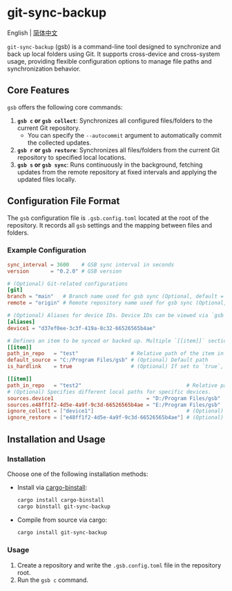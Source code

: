 # git-sync-backup

English | [简体中文](./README-zh_CN.md)

`git-sync-backup` (gsb) is a command-line tool designed to synchronize and back up local folders using Git. It supports cross-device and cross-system usage, providing flexible configuration options to manage file paths and synchronization behavior.

## Core Features

`gsb` offers the following core commands:

1.  **`gsb c` or `gsb collect`**: Synchronizes all configured files/folders to the current Git repository.
    - You can specify the `--autocommit` argument to automatically commit the collected updates.
2.  **`gsb r` or `gsb restore`**: Synchronizes all files/folders from the current Git repository to specified local locations.
3.  **`gsb s` or `gsb sync`**: Runs continuously in the background, fetching updates from the remote repository at fixed intervals and applying the updated files locally.

## Configuration File Format

The `gsb` configuration file is `.gsb.config.toml` located at the root of the repository. It records all `gsb` settings and the mapping between files and folders.

### Example Configuration

```toml
sync_interval = 3600    # GSB sync interval in seconds
version       = "0.2.0" # GSB version

# (Optional) Git-related configurations
[git]
branch = "main"   # Branch name used for gsb sync (Optional, default = "main")
remote = "origin" # Remote repository name used for gsb sync (Optional, default = "origin")

# (Optional) Aliases for device IDs. Device IDs can be viewed via `gsb d` or `gsb device`.
[aliases]
device1 = "d37ef0ee-3c3f-419a-8c32-66526565b4ae"

# Defines an item to be synced or backed up. Multiple `[[item]]` sections can be added.
[[item]]
path_in_repo   = "test"                 # Relative path of the item in the repository
default_source = "C:/Program Files/gsb" # (Optional) Default path
is_hardlink    = true                   # (Optional) If set to `true`, indicates files in the repository are hard-linked to the `path` location. These files won't be processed during `collect` and `restore`. Cannot be used for folders.

[[item]]
path_in_repo   = "test2"                                  # Relative path of the item in the repository
# (Optional) Specifies different local paths for specific devices.
sources.device1                              = "D:/Program Files/gsb"
sources.e48ff1f2-4d5e-4a9f-9c3d-66526565b4ae = "E:/Program Files/gsb"
ignore_collect = ["device1"]                              # (Optional) Devices excluded from `collect` operation for this item
ignore_restore = ["e48ff1f2-4d5e-4a9f-9c3d-66526565b4ae"] # (Optional) Devices excluded from `restore` operation for this item
```

## Installation and Usage

### Installation

Choose one of the following installation methods:

- Install via [cargo-binstall](https://github.com/cargo-bins/cargo-binstall):
  ```bash
  cargo install cargo-binstall
  cargo binstall git-sync-backup
  ```
- Compile from source via cargo:
  ```bash
  cargo install git-sync-backup
  ```

### Usage

1. Create a repository and write the `.gsb.config.toml` file in the repository root.
2. Run the `gsb c` command.
